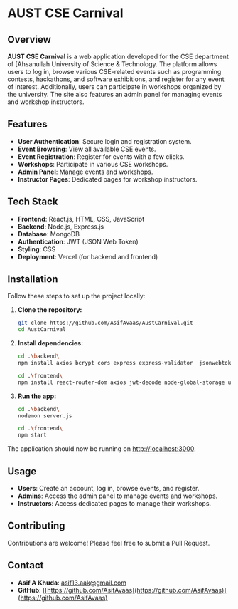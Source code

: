 # AUST CSE Carnival

## Overview

**AUST CSE Carnival** is a web application developed for the CSE department of [Ahsanullah University of Science & Technology. The platform allows users to log in, browse various CSE-related events such as programming contests, hackathons, and software exhibitions, and register for any event of interest. Additionally, users can participate in workshops organized by the university. The site also features an admin panel for managing events and workshop instructors.

## Features

- **User Authentication**: Secure login and registration system.
- **Event Browsing**: View all available CSE events.
- **Event Registration**: Register for events with a few clicks.
- **Workshops**: Participate in various CSE workshops.
- **Admin Panel**: Manage events and workshops.
- **Instructor Pages**: Dedicated pages for workshop instructors.

## Tech Stack

- **Frontend**: React.js, HTML, CSS, JavaScript
- **Backend**: Node.js, Express.js
- **Database**: MongoDB
- **Authentication**: JWT (JSON Web Token)
- **Styling**: CSS
- **Deployment**: Vercel (for backend and frontend)

## Installation

Follow these steps to set up the project locally:

1. **Clone the repository:**
   ```bash
   git clone https://github.com/AsifAvaas/AustCarnival.git
   cd AustCarnival
2. **Install dependencies:**

   ```bash
   cd .\backend\
   npm install axios bcrypt cors express express-validator  jsonwebtoken mongoose sslcommerz-lts uuid  nodemon dotenv
   
   cd .\frontend\
   npm install react-router-dom axios jwt-decode node-global-storage uuid 

3. **Run the app:**

   ```bash
   cd .\backend\
   nodemon server.js

   cd .\frontend\
   npm start
The application should now be running on [http://localhost:3000](http://localhost:3000).

## Usage

- **Users**: Create an account, log in, browse events, and register.
- **Admins**: Access the admin panel to manage events and workshops.
- **Instructors**: Access dedicated pages to manage their workshops.


## Contributing

Contributions are welcome! Please feel free to submit a Pull Request.



## Contact

- **Asif A Khuda**: [asif13.aak@gmail.com](mailto:asif13.aak@gmail.com)
- **GitHub**: [[https://github.com/AsifAvaas](https://github.com/AsifAvaas)](https://github.com/AsifAvaas)
